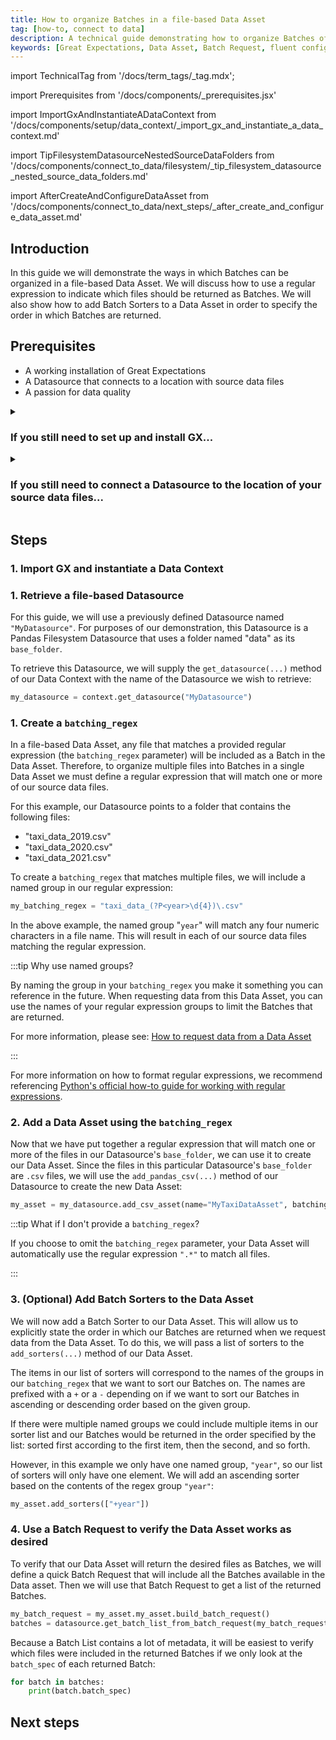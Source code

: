 ```yaml
---
title: How to organize Batches in a file-based Data Asset
tag: [how-to, connect to data]
description: A technical guide demonstrating how to organize Batches of data in a file-based Data Asset.
keywords: [Great Expectations, Data Asset, Batch Request, fluent configuration method, GCS, Google Cloud Server, AWS S3, Amazon Web Services S3, Azure Blob Storage, Local Filesystem]
---
```


import TechnicalTag from '/docs/term_tags/_tag.mdx';


<!-- ## Introduction -->

<!-- ## Prerequisites -->
import Prerequisites from '/docs/components/_prerequisites.jsx'

<!-- ### Import GX and instantiate a Data Context -->
import ImportGxAndInstantiateADataContext from '/docs/components/setup/data_context/_import_gx_and_instantiate_a_data_context.md'

<!-- ### 1. Create a `batching_regex` -->
import TipFilesystemDatasourceNestedSourceDataFolders from '/docs/components/connect_to_data/filesystem/_tip_filesystem_datasource_nested_source_data_folders.md'

<!-- ## Next steps -->
import AfterCreateAndConfigureDataAsset from '/docs/components/connect_to_data/next_steps/_after_create_and_configure_data_asset.md'

## Introduction

In this guide we will demonstrate the ways in which Batches can be organized in a file-based Data Asset.  We will discuss how to use a regular expression to indicate which files should be returned as Batches.  We will also show how to add Batch Sorters to a Data Asset in order to specify the order in which Batches are returned.

## Prerequisites

<Prerequisites>

- A working installation of Great Expectations
- A Datasource that connects to a location with source data files
- A passion for data quality

</Prerequisites>


<details>
<summary>

### If you still need to set up and install GX...

</summary>

Please reference the appropriate one of these guides:
- [How to install GX locally](/docs/guides/setup/installation/local.md)
- [How to set up GX to work with data on AWS S3](/docs/guides/setup/optional_dependencies/cloud/how_to_set_up_gx_to_work_with_data_on_aws_s3.md)
- [How to set up GX to work with data in Azure Blob Storage](/docs/guides/setup/optional_dependencies/cloud/how_to_set_up_gx_to_work_with_data_in_abs.md)
- [How to set up GX to work with data on GCS](/docs/guides/setup/optional_dependencies/cloud/how_to_set_up_gx_to_work_with_data_on_gcs.md)

</details>

<details>
<summary>

### If you still need to connect a Datasource to the location of your source data files...

</summary>

Please reference the appropriate one of these guides:

#### Local Filesystems
- [How to connect to one or more files using Pandas](/docs/guides/connecting_to_your_data/fluent/filesystem/how_to_connect_to_one_or_more_files_using_pandas.md)
- [How to connect to one or more files using Spark](/docs/guides/connecting_to_your_data/fluent/filesystem/how_to_connect_to_one_or_more_files_using_spark.md)

#### Google Cloud Server
- [How to connect to data on GCS using Pandas](/docs/guides/connecting_to_your_data/fluent/cloud/how_to_connect_to_data_on_gcs_using_pandas.md)
- [How to connect to data on GCS using Spark](/docs/guides/connecting_to_your_data/fluent/cloud/how_to_connect_to_data_on_gcs_using_spark.md)

#### Azure Blob Storage
- [How to connect to data in Azure Blob Storage using Pandas](/docs/guides/connecting_to_your_data/fluent/cloud/how_to_connect_to_data_on_azure_blob_storage_using_pandas.md)
- [How to connect to data in Azure Blob Storage using Spark]((/docs/guides/connecting_to_your_data/fluent/cloud/how_to_connect_to_data_on_azure_blob_storage_using_spark.md))

#### Amazon Web Services S3
- [How to connect to data on Amazon Web Services S3 using Pandas](/docs/guides/connecting_to_your_data/fluent/cloud/how_to_connect_to_data_on_s3_using_pandas.md)
- [How to connect to data on Amazon Web Services S3 using Spark]((/docs/guides/connecting_to_your_data/fluent/cloud/how_to_connect_to_data_on_s3_using_spark.md))

</details>


## Steps

### 1. Import GX and instantiate a Data Context

<ImportGxAndInstantiateADataContext />

### 1. Retrieve a file-based Datasource

For this guide, we will use a previously defined Datasource named `"MyDatasource"`.  For purposes of our demonstration, this Datasource is a Pandas Filesystem Datasource that uses a folder named "data" as its `base_folder`.

To retrieve this Datasource, we will supply the `get_datasource(...)` method of our Data Context with the name of the Datasource we wish to retrieve:

```python title="Python code"
my_datasource = context.get_datasource("MyDatasource")
```

### 1. Create a `batching_regex`

In a file-based Data Asset, any file that matches a provided regular expression (the `batching_regex` parameter) will be included as a Batch in the Data Asset.  Therefore, to organize multiple files into Batches in a single Data Asset we must define a regular expression that will match one or more of our source data files.

For this example, our Datasource points to a folder that contains the following files:
- "taxi_data_2019.csv"
- "taxi_data_2020.csv"
- "taxi_data_2021.csv"

To create a `batching_regex` that matches multiple files, we will include a named group in our regular expression:

```python title="Python code"
my_batching_regex = "taxi_data_(?P<year>\d{4})\.csv"
```

In the above example, the named group "`year`" will match any four numeric characters in a file name.  This will result in each of our source data files matching the regular expression.

:::tip Why use named groups?

By naming the group in your `batching_regex` you make it something you can reference in the future.  When requesting data from this Data Asset, you can use the names of your regular expression groups to limit the Batches that are returned.

For more information, please see: [How to request data from a Data Asset](/docs/guides/connecting_to_your_data/fluent/batch_requests/how_to_request_data_from_a_data_asset.md)

:::

<TipFilesystemDatasourceNestedSourceDataFolders />

For more information on how to format regular expressions, we recommend referencing [Python's official how-to guide for working with regular expressions](https://docs.python.org/3/howto/regex.html).

### 2. Add a Data Asset using the `batching_regex`

Now that we have put together a regular expression that will match one or more of the files in our Datasource's `base_folder`, we can use it to create our Data Asset.  Since the files in this particular Datasource's `base_folder` are `.csv` files, we will use the `add_pandas_csv(...)` method of our Datasource to create the new Data Asset:

```python title="Python code"
my_asset = my_datasource.add_csv_asset(name="MyTaxiDataAsset", batching_regex=my_batching_regex)
```

:::tip What if I don't provide a `batching_regex`?

If you choose to omit the `batching_regex` parameter, your Data Asset will automatically use the regular expression `".*"` to match all files.

:::

### 3. (Optional) Add Batch Sorters to the Data Asset

We will now add a Batch Sorter to our Data Asset.  This will allow us to explicitly state the order in which our Batches are returned when we request data from the Data Asset.  To do this, we will pass a list of sorters to the `add_sorters(...)` method of our Data Asset.

The items in our list of sorters will correspond to the names of the groups in our `batching_regex` that we want to sort our Batches on.  The names are prefixed with a `+` or a `-` depending on if we want to sort our Batches in ascending or descending order based on the given group.

If there were multiple named groups we could include multiple items in our sorter list and our Batches would be returned in the order specified by the list: sorted first according to the first item, then the second, and so forth.

However, in this example we only have one named group, `"year"`, so our list of sorters will only have one element.  We will add an ascending sorter based on the contents of the regex group `"year"`:

```python title="Python code"
my_asset.add_sorters(["+year"])
```

### 4. Use a Batch Request to verify the Data Asset works as desired

To verify that our Data Asset will return the desired files as Batches, we will define a quick Batch Request that will include all the Batches available in the Data asset.  Then we will use that Batch Request to get a list of the returned Batches.

```python title="Python code"
my_batch_request = my_asset.my_asset.build_batch_request()
batches = datasource.get_batch_list_from_batch_request(my_batch_request)
```

Because a Batch List contains a lot of metadata, it will be easiest to verify which files were included in the returned Batches if we only look at the `batch_spec` of each returned Batch:

```python title="Python code"
for batch in batches:
    print(batch.batch_spec)
```

## Next steps

<AfterCreateAndConfigureDataAsset />



